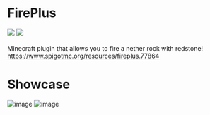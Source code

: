 # FirePlus
<img src="https://img.shields.io/badge/Made%20With-Java-orange?style=for-the-badge"> <img src="https://img.shields.io/badge/Spigot-1.7%20--%201.15-yellow?style=for-the-badge">
<br>
<br>
Minecraft plugin that allows you to fire a nether rock with redstone!<br>
https://www.spigotmc.org/resources/fireplus.77864

# Showcase
![image](https://user-images.githubusercontent.com/46069238/187186011-043e8fba-3cea-4fdd-ba89-d591f759d700.png)
![image](https://user-images.githubusercontent.com/46069238/187186042-567fffd2-e69b-486d-8517-f5618ce94617.png)
